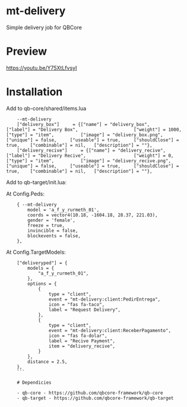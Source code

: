 # mt-delivery
Simple delivery job for QBCore 

# Preview
https://youtu.be/Y75XtLfvsyI

# Installation

Add to qb-core/shared/items.lua

```
	--mt-delivery
	["delivery_box"]     = {["name"] = "delivery_box", 				    ["label"] = "Delivery Box", 					["weight"] = 1000, 		["type"] = "item", 			["image"] = "delivery_box.png", 		    ["unique"] = false, 	["useable"] = true, 	["shouldClose"] = true,    ["combinable"] = nil,   ["description"] = ""},
	["delivery_recive"]     = {["name"] = "delivery_recive", 				    ["label"] = "Delivery Recive", 					["weight"] = 0, 		["type"] = "item", 			["image"] = "delivery_recive.png", 		    ["unique"] = false, 	["useable"] = true, 	["shouldClose"] = true,    ["combinable"] = nil,   ["description"] = ""},

```

Add to qb-target/init.lua:

At Config.Peds:
```
    { --mt-delivery
        model = 'a_f_y_rurmeth_01',
        coords = vector4(10.18, -1604.18, 28.37, 221.03),
        gender = 'female',
        freeze = true,
        invincible = false,
        blockevents = false,
    },
```

At Config.TargetModels:
```
    ["deliveryped"] = {
        models = {
            "a_f_y_rurmeth_01",
        },
        options = {
            {
                type = "client",
                event = "mt-delivery:client:PedirEntrega",
                icon = "fas fa-taco", 
                label = "Request Delivery",
            },
            {
                type = "client",
                event = "mt-delivery:client:ReceberPagamento",
                icon = "fas fa-dolar", 
                label = "Recive Payment",
                item = "delivery_recive",
            }
        },
        distance = 2.5,
    },
    ```
    
    # Dependicies
    
    - qb-core - https://github.com/qbcore-framework/qb-core
    - qb-target - https://github.com/qbcore-framework/qb-target
